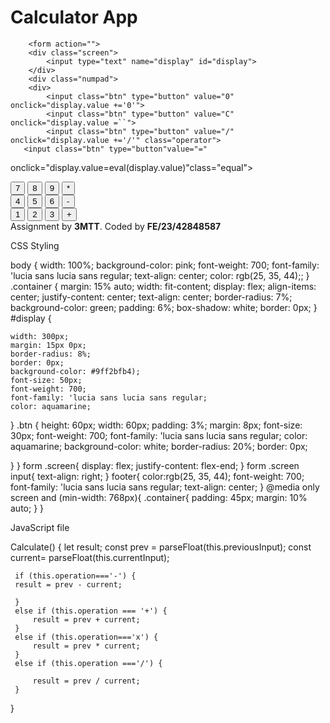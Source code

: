 <!DOCTYPE html>
<html lang="en">
<head>
    <meta charset="UTF-8">
    <meta http-equiv="X-UA-Compatible" content="IE=edge">
    <meta name="viewport" content="width=device-width, initial-scale=1.0">
    <title>Mini project</title>
    <link rel="stylesheet" href="style.css">
    <script src="index.js"></script>
<link rel ="JavaScript" href="index.js">


</head>
<body>
    <h1>Calculator App</h1>
    <div class="container">

        <form action="">
        <div class="screen">
            <input type="text" name="display" id="display">
        </div>
        <div class="numpad">
        <div>
            <input class="btn" type="button" value="0" onclick="display.value +='0'">
            <input class="btn" type="button" value="C" onclick="display.value =``"> 
            <input class="btn" type="button" value="/" onclick="display.value +='/'" class="operator">
       <input class="btn" type="button"value="=" 
onclick="display.value=eval(display.value)"class="equal">
        </div>
        <div>
            <input class="btn" type="button" value="7" onclick="display.value +='7'">
            <input class="btn" type="button" value="8" onclick="display.value +='8'">
            <input class="btn" type="button" value="9" onclick="display.value +='9'">
            <input class="btn" type="button" value="*" onclick="display.value +='*'" class="operator">
        </div>
        <div>
   <input class="btn" type="button" value="4" onclick="display.value +='4'">
            <input class="btn" type="button" value="5" onclick="display.value +='5'">
            <input class="btn" type="button" value="6" onclick="display.value +='6'">
            <input class="btn" type="button" value="-" onclick="display.value +='-'" class="operator">
        </div>
        <div>
            <input class="btn" type="button" value="1" onclick="display.value +='1'">
            <input class="btn" type="button" value="2" onclick="display.value +='2'">
            <input class="btn" type="button" value="3" onclick="display.value +='3'">
            <input class="btn" type="button" value="+" onclick="display.value +='+'" class="operator">
        </div>
        <div>
        </div>
        </div>
        </form>
    </div>
    <footer> Assignment by <strong >3MTT</strong>. Coded by <strong>FE/23/42848587</strong>
    </footer>
   </body>
   </html>



CSS Styling 

body {
    width: 100%;
    background-color: pink;
    font-weight: 700;
    font-family: 'lucia sans lucia sans regular;
    text-align: center;
    color: rgb(25, 35, 44);;
}
.container {
    margin: 15% auto;
    width: fit-content;
    display: flex;
    align-items: center;
    justify-content: center;
    text-align: center;
    border-radius: 7%;
    background-color: green;
    padding: 6%;
    box-shadow: white;
    border: 0px;
}
#display {

    width: 300px;
    margin: 15px 0px;
    border-radius: 8%;
    border: 0px;
    background-color: #9ff2bfb4);
    font-size: 50px;
    font-weight: 700;
    font-family: 'lucia sans lucia sans regular;
    color: aquamarine;
}
.btn {
    height: 60px;
    width: 60px;
    padding: 3%;
    margin: 8px;
    font-size: 30px;
    font-weight: 700;
    font-family: 'lucia sans lucia sans regular;
    color: aquamarine;
    background-color: white;
    border-radius: 20%;
    border: 0px;

}
}
form .screen{
    display: flex;
    justify-content: flex-end;
}
form .screen input{
    text-align: right;
}
footer{
    color:rgb(25, 35, 44);
    font-weight: 700;
    font-family: 'lucia sans lucia sans regular;
    text-align: center;
}
@media only screen and (min-width: 768px){
    .container{
        padding: 45px;
        margin: 10% auto;
    }
}



JavaScript file 


  Calculate() 
  {
     let result;
     const prev = parseFloat(this.previousInput);
     const current= parseFloat(this.currentInput);

     if (this.operation==='-') {
     result = prev - current;

     }
     else if (this.operation === '+') {
         result = prev + current;
     }
     else if (this.operation==='x') {
         result = prev * current;
     }
     else if (this.operation ==='/') {

         result = prev / current;
     }
 }